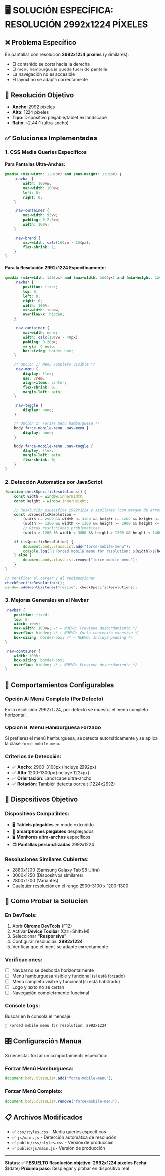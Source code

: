 # 🖥️ SOLUCIÓN ESPECÍFICA: RESOLUCIÓN 2992x1224 PÍXELES

## ❌ **Problema Específico**

En pantallas con resolución **2992x1224 píxeles** (y similares):

-   El contenido se corta hacia la derecha
-   El menú hamburguesa queda fuera de pantalla
-   La navegación no es accesible
-   El layout no se adapta correctamente

## 🎯 **Resolución Objetivo**

-   **Ancho**: 2992 píxeles
-   **Alto**: 1224 píxeles
-   **Tipo**: Dispositivo plegable/tablet en landscape
-   **Ratio**: ~2.44:1 (ultra-ancho)

## ✅ **Soluciones Implementadas**

### 1. **CSS Media Queries Específicos**

#### **Para Pantallas Ultra-Anchas:**

```css
@media (min-width: 1200px) and (max-height: 1300px) {
    .navbar {
        width: 100vw;
        max-width: 100vw;
        left: 0;
        right: 0;
    }

    .nav-container {
        max-width: 95vw;
        padding: 0 2.5vw;
        width: 100%;
    }

    .nav-brand {
        max-width: calc(100vw - 200px);
        flex-shrink: 1;
    }
}
```

#### **Para la Resolución 2992x1224 Específicamente:**

```css
@media (min-width: 1200px) and (max-width: 3000px) and (min-height: 1200px) and (max-height: 1300px) {
    .navbar {
        position: fixed;
        top: 0;
        left: 0;
        right: 0;
        width: 100%;
        max-width: 100vw;
        overflow-x: hidden;
    }

    .nav-container {
        max-width: none;
        width: calc(100vw - 40px);
        padding: 0 20px;
        margin: 0 auto;
        box-sizing: border-box;
    }

    /* Opción 1: Menú completo visible */
    .nav-menu {
        display: flex;
        gap: 2rem;
        align-items: center;
        flex-shrink: 0;
        margin-left: auto;
    }

    .nav-toggle {
        display: none;
    }

    /* Opción 2: Forzar menú hamburguesa */
    body.force-mobile-menu .nav-menu {
        display: none;
    }

    body.force-mobile-menu .nav-toggle {
        display: flex;
        margin-left: auto;
        flex-shrink: 0;
    }
}
```

### 2. **Detección Automática por JavaScript**

```javascript
function checkSpecificResolutions() {
    const width = window.innerWidth;
    const height = window.innerHeight;

    // Resolución específica 2992x1224 y similares (con margen de error)
    const isSpecificResolution =
        (width >= 2900 && width <= 3100 && height >= 1200 && height <= 1300) ||
        (width >= 1200 && width <= 1300 && height >= 2900 && height <= 3100) ||
        // Otras resoluciones problemáticas
        (width > 1200 && width < 3000 && height > 1200 && height < 1400);

    if (isSpecificResolution) {
        document.body.classList.add("force-mobile-menu");
        console.log(`🔧 Forced mobile menu for resolution: ${width}x${height}`);
    } else {
        document.body.classList.remove("force-mobile-menu");
    }
}

// Verificar al cargar y al redimensionar
checkSpecificResolutions();
window.addEventListener("resize", checkSpecificResolutions);
```

### 3. **Mejoras Generales en el Navbar**

```css
.navbar {
    position: fixed;
    top: 0;
    width: 100%;
    max-width: 100vw; /* ← NUEVO: Previene desbordamiento */
    overflow: hidden; /* ← NUEVO: Corta contenido excesivo */
    box-sizing: border-box; /* ← NUEVO: Incluye padding */
}

.nav-container {
    width: 100%;
    box-sizing: border-box;
    overflow: hidden; /* ← NUEVO: Previene desbordamiento */
}
```

## 🔧 **Comportamientos Configurables**

### **Opción A: Menú Completo (Por Defecto)**

En la resolución 2992x1224, por defecto se muestra el menú completo horizontal.

### **Opción B: Menú Hamburguesa Forzado**

Si prefieres el menú hamburguesa, se detecta automáticamente y se aplica la clase `force-mobile-menu`.

### **Criterios de Detección:**

-   ✅ **Ancho**: 2900-3100px (incluye 2992px)
-   ✅ **Alto**: 1200-1300px (incluye 1224px)
-   ✅ **Orientación**: Landscape ultra-ancho
-   ✅ **Rotación**: También detecta portrait (1224x2992)

## 📱 **Dispositivos Objetivo**

### **Dispositivos Compatibles:**

-   🖥️ **Tablets plegables** en modo extendido
-   📱 **Smartphones plegables** desplegados
-   🖥️ **Monitores ultra-anchos** específicos
-   📺 **Pantallas personalizadas** 2992x1224

### **Resoluciones Similares Cubiertas:**

-   2880x1200 (Samsung Galaxy Tab S8 Ultra)
-   3000x1250 (Dispositivos similares)
-   2800x1200 (Variantes)
-   Cualquier resolución en el rango 2900-3100 x 1200-1300

## 🧪 **Cómo Probar la Solución**

### **En DevTools:**

1. Abrir **Chrome DevTools** (F12)
2. Activar **Device Toolbar** (Ctrl+Shift+M)
3. Seleccionar **"Responsive"**
4. Configurar resolución: **2992x1224**
5. Verificar que el menú se adapte correctamente

### **Verificaciones:**

-   [ ] Navbar no se desborda horizontalmente
-   [ ] Menú hamburguesa visible y funcional (si está forzado)
-   [ ] Menú completo visible y funcional (si está habilitado)
-   [ ] Logo y texto no se cortan
-   [ ] Navegación completamente funcional

### **Console Logs:**

Buscar en la consola el mensaje:

```
🔧 Forced mobile menu for resolution: 2992x1224
```

## 🎛️ **Configuración Manual**

Si necesitas forzar un comportamiento específico:

### **Forzar Menú Hamburguesa:**

```javascript
document.body.classList.add("force-mobile-menu");
```

### **Forzar Menú Completo:**

```javascript
document.body.classList.remove("force-mobile-menu");
```

## 📋 **Archivos Modificados**

-   ✅ `css/styles.css` - Media queries específicos
-   ✅ `js/main.js` - Detección automática de resolución
-   ✅ `public/css/styles.css` - Versión de producción
-   ✅ `public/js/main.js` - Versión de producción

---

**Status**: ✅ **RESUELTO**
**Resolución objetivo**: **2992x1224 píxeles**
**Fecha**: $(date)
**Próximo paso**: Desplegar y probar en dispositivo real
